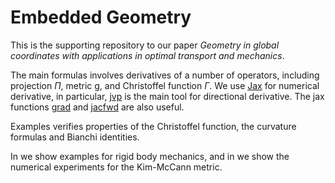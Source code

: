 # Embedded Geometry

This is the supporting repository to our paper *Geometry in global coordinates with
applications in optimal transport and
mechanics*.

The main formulas involves derivatives of a number of operators, including projection $\Pi$, metric $\mathsf{g}$, and Christoffel function $\Gamma$. We use [Jax](https://jax.readthedocs.io/en/latest/index.html) for numerical derivative, in particular, [jvp](https://jax.readthedocs.io/en/latest/_autosummary/jax.jvp.html) is the main tool for directional derivative. The jax functions [grad](https://jax.readthedocs.io/en/latest/_autosummary/jax.grad.html#jax.grad) and [jacfwd](https://jax.readthedocs.io/en/latest/_autosummary/jax.jacfwd.html) are also useful.

Examples verifies properties of the Christoffel function, the curvature formulas and Bianchi identities.

In []() we show examples for rigid body mechanics, and in []() we show the numerical experiments for the Kim-McCann metric.
